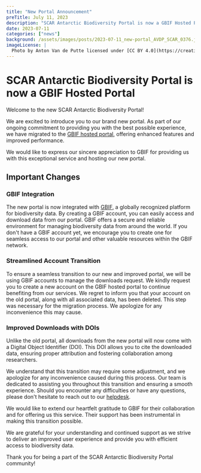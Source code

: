 ```yaml
---
title: "New Portal Announcement"
preTitle: July 11, 2023
description: "SCAR Antarctic Biodiversity Portal is now a GBIF Hosted Portal"
date: 2023-07-11
categories: ["news"]
background: /assets/images/posts/2023-07-11_new-portal_AVDP_SCAR_0376.jpg
imageLicense: |
  Photo by Anton Van de Putte licensed under [CC BY 4.0](https://creativecommons.org/licenses/by/4.0/)
---
```


# SCAR Antarctic Biodiversity Portal is now a GBIF Hosted Portal

Welcome to the new SCAR Antarctic Biodiversity Portal!

We are excited to introduce you to our brand new portal. As part of our ongoing commitment to providing you with the best possible experience, we have migrated to the [GBIF hosted portal](https://www.gbif.org/hosted-portals), offering enhanced features and improved performance.

We would like to express our sincere appreciation to GBIF for providing us with this exceptional service and hosting our new portal.

## Important Changes

### GBIF Integration
The new portal is now integrated with [GBIF](https://www.gbif.org/), a globally recognized platform for biodiversity data. By creating a GBIF account, you can easily access and download data from our portal. GBIF offers a secure and reliable environment for managing biodiversity data from around the world. If you don't have a GBIF account yet, we encourage you to create one for seamless access to our portal and other valuable resources within the GBIF network.

### Streamlined Account Transition
To ensure a seamless transition to our new and improved portal, we will be using GBIF accounts to manage the downloads request. We kindly request you to create a new account on the GBIF hosted portal to continue benefiting from our services. We regret to inform you that your account on the old portal, along with all associated data, has been deleted. This step was necessary for the migration process. We apologize for any inconvenience this may cause. 

### Improved Downloads with DOIs
Unlike the old portal, all downloads from the new portal will now come with a Digital Object Identifier (DOI). This DOI allows you to cite the downloaded data, ensuring proper attribution and fostering collaboration among researchers. 

We understand that this transition may require some adjustment, and we apologize for any inconvenience caused during this process. Our team is dedicated to assisting you throughout this transition and ensuring a smooth experience. Should you encounter any difficulties or have any questions, please don't hesitate to reach out to our [helpdesk](mailto:data-biodiversity-aq@naturalsciences.be).

We would like to extend our heartfelt gratitude to GBIF for their collaboration and for offering us this service. Their support has been instrumental in making this transition possible.

We are grateful for your understanding and continued support as we strive to deliver an improved user experience and provide you with efficient access to biodiversity data.

Thank you for being a part of the SCAR Antarctic Biodiversity Portal community!
